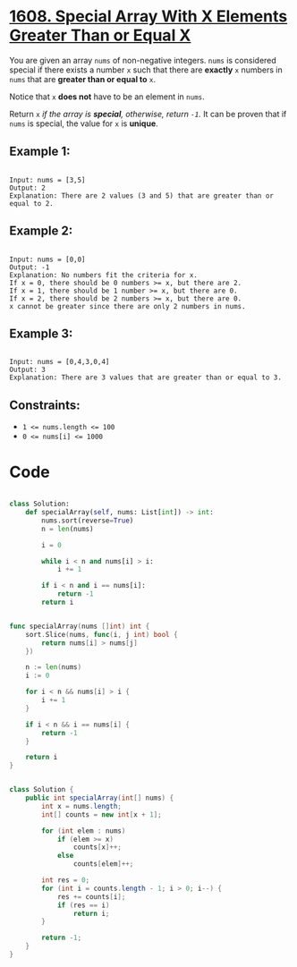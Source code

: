 # [1608. Special Array With X Elements Greater Than or Equal X](https://leetcode.com/problems/special-array-with-x-elements-greater-than-or-equal-x/description/?envType=daily-question&envId=2024-05-27)

You are given an array `nums` of non-negative integers. `nums` is considered special if there exists a number `x` such that there are **exactly** `x` numbers in `nums` that are **greater than or equal to** `x`.

Notice that `x` **does not** have to be an element in `nums`.

Return `x` _if the array is **special**, otherwise, return `-1`._ It can be proven that if `nums` is special, the value for `x` is **unique**.

## Example 1:

```

Input: nums = [3,5]
Output: 2
Explanation: There are 2 values (3 and 5) that are greater than or equal to 2.

```

## Example 2:

```

Input: nums = [0,0]
Output: -1
Explanation: No numbers fit the criteria for x.
If x = 0, there should be 0 numbers >= x, but there are 2.
If x = 1, there should be 1 number >= x, but there are 0.
If x = 2, there should be 2 numbers >= x, but there are 0.
x cannot be greater since there are only 2 numbers in nums.

```

## Example 3:

```

Input: nums = [0,4,3,0,4]
Output: 3
Explanation: There are 3 values that are greater than or equal to 3.

```

## Constraints:

- `1 <= nums.length <= 100`
- `0 <= nums[i] <= 1000`

# Code

```python

class Solution:
    def specialArray(self, nums: List[int]) -> int:
        nums.sort(reverse=True)
        n = len(nums)

        i = 0

        while i < n and nums[i] > i:
            i += 1

        if i < n and i == nums[i]:
            return -1
        return i

```

```go

func specialArray(nums []int) int {
	sort.Slice(nums, func(i, j int) bool {
		return nums[i] > nums[j]
	})

	n := len(nums)
	i := 0

	for i < n && nums[i] > i {
		i += 1
	}

	if i < n && i == nums[i] {
		return -1
	}

	return i
}

```

```java

class Solution {
    public int specialArray(int[] nums) {
        int x = nums.length;
        int[] counts = new int[x + 1];

        for (int elem : nums)
            if (elem >= x)
                counts[x]++;
            else
                counts[elem]++;

        int res = 0;
        for (int i = counts.length - 1; i > 0; i--) {
            res += counts[i];
            if (res == i)
                return i;
        }

        return -1;
    }
}

```
